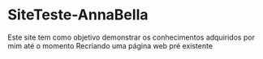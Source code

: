 # SiteTeste-AnnaBella

Este site tem como objetivo demonstrar os conhecimentos adquiridos por mim até o momento
Recriando uma página web pré existente
